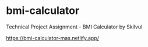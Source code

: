 # bmi-calculator

Technical Project Assignment - BMI Calculator by Skilvul

https://bmi-calculator-mas.netlify.app/
